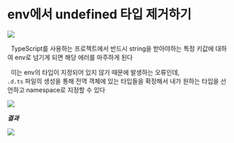 # env에서 undefined 타입 제거하기

<img src="https://user-images.githubusercontent.com/82315118/221933790-f5729204-8ede-45c8-8452-ff935e712fb2.png" />

&nbsp; TypeScript를 사용하는 프로젝트에서 반드시 string을 받아야하는 특정 키값에 대하여 env로 넘기게 되면 해당 에러를 마주하게 된다

&nbsp; 이는 env의 타입이 지정되어 있지 않기 때문에 발생하는 오류인데, <br>`.d.ts` 파일의 생성을 통해 전역 객체에 있는 타입들을 확장해서 내가 원하는 타입을 선언하고 namespace로 지정할 수 있다

<img src="https://user-images.githubusercontent.com/82315118/221933805-b2c5ef10-d8b1-4a23-bda9-e3dd46824122.png" />

<br>

**_결과_**

<img src="https://user-images.githubusercontent.com/82315118/221933811-16b19dd5-82f3-4850-b679-5227db7ee733.png" />
